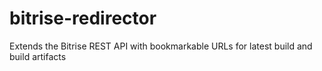 # bitrise-redirector
Extends the Bitrise REST API with bookmarkable URLs for latest build and build artifacts
